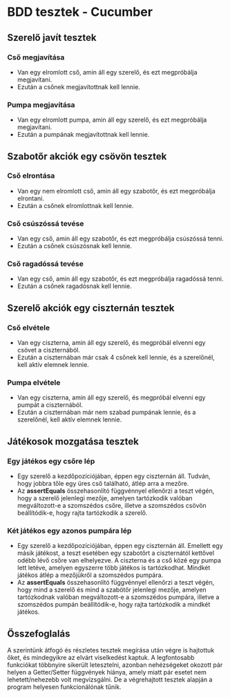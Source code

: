 # BDD tesztek - Cucumber

## Szerelő javít tesztek

### Cső megjavítása
- Van egy elromlott cső, amin áll egy szerelő, és ezt megpróbálja megjavítani.
- Ezután a csőnek megjavítottnak kell lennie.

### Pumpa megjavítása
- Van egy elromlott pumpa, amin áll egy szerelő, és ezt megpróbálja megjavítani.
- Ezután a pumpának megjavítottnak kell lennie.

## Szabotőr akciók egy csövön tesztek

### Cső elrontása
- Van egy nem elromlott cső, amin áll egy szabotőr, és ezt megpróbálja elrontani.
- Ezután a csőnek elromlottnak kell lennie.

### Cső csúszóssá tevése
- Van egy cső, amin áll egy szabotőr, és ezt megpróbálja csúszóssá tenni.
- Ezután a csőnek csúszósnak kell lennie.

### Cső ragadóssá tevése
- Van egy cső, amin áll egy szabotőr, és ezt megpróbálja ragadóssá tenni.
- Ezután a csőnek ragadósnak kell lennie.

## Szerelő akciók egy ciszternán tesztek

### Cső elvétele
- Van egy ciszterna, amin áll egy szerelő, és megpróbál elvenni egy csövet a ciszternából.
- Ezután a ciszternában már csak 4 csőnek kell lennie, és a szerelőnél, kell aktív elemnek lennie.

### Pumpa elvétele
- Van egy ciszterna, amin áll egy szerelő, és megpróbál elvenni egy pumpát a ciszternából.
- Ezután a ciszternában már nem szabad pumpának lennie, és a szerelőnél, kell aktív elemnek lennie.

## Játékosok mozgatása tesztek

### Egy játékos egy csőre lép
- Egy szerelő a kezdőpozíciójában, éppen egy ciszternán áll. Tudván, hogy jobbra tőle egy üres cső található, átlép arra a mezőre.
- Az **assertEquals** összehasonlító függvénnyel ellenőrzi a teszt végén, hogy a szerelő jelenlegi mezője, amelyen tartózkodik valóban megváltozott-e a szomszédos csőre, illetve a szomszédos csövön beállítódik-e, hogy rajta tartózkodik a szerelő.

### Két játékos egy azonos pumpára lép
- Egy szerelő a kezdőpozíciójában, éppen egy ciszternán áll. Emellett egy másik játékost, a teszt esetében egy szabotőrt a ciszternától kettővel odébb lévő csőre van elhelyezve. A ciszterna és a cső közé egy pumpa lett letéve, amelyen egyszerre több játékos is tartózkodhat. Mindkét játékos átlép a mezőjükről a szomszédos pumpára.
- Az **assertEquals** összehasonlító függvénnyel ellenőrzi a teszt végén, hogy mind a szerelő és mind a szabötőr jelenlegi mezője, amelyen tartózkodnak valóban megváltozott-e a szomszédos pumpára, illetve a szomszédos pumpán beállítódik-e, hogy rajta tartózkodik a mindkét játékos.

## Összefoglalás
A szerintünk átfogó és részletes tesztek megírása után végre is hajtottuk őket, és mindegyikre az elvárt viselkedést kaptuk. A legfontosabb funkciókat többnyire sikerült letesztelni, azonban nehézségeket okozott pár helyen a Getter/Setter függvények hiánya, amely miatt pár esetet nem lehetett/nehezebb volt megvizsgálni. De a végrehajtott tesztek alapján a program helyesen funkcionálónak tűnik.
